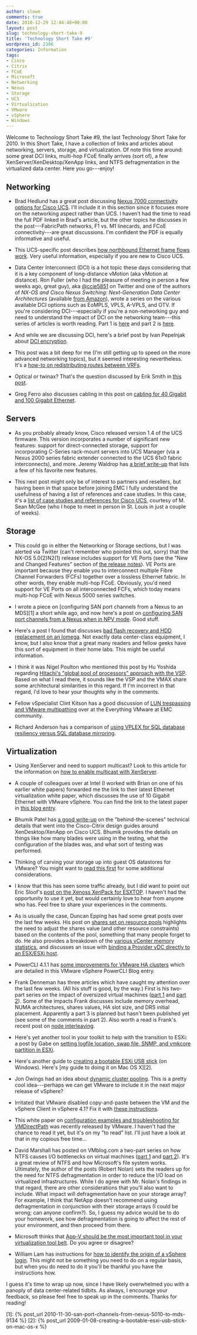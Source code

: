 ```yaml
---
author: slowe
comments: true
date: 2010-12-29 12:44:48+00:00
layout: post
slug: technology-short-take-9
title: 'Technology Short Take #9'
wordpress_id: 2196
categories: Information
tags:
- Cisco
- Citrix
- FCoE
- Microsoft
- Networking
- Nexus
- Storage
- UCS
- Virtualization
- VMware
- vSphere
- Windows
---
```


Welcome to Technology Short Take #9, the last Technology Short Take for 2010. In this Short Take, I have a collection of links and articles about networking, servers, storage, and virtualization. Of note this time around: some great DCI links, multi-hop FCoE finally arrives (sort of), a few XenServer/XenDesktop/XenApp links, and NTFS defragmentation in the virtualized data center. Here you go---enjoy!

## Networking

* Brad Hedlund has a great post discussing [Nexus 7000 connectivity options for Cisco UCS](http://bradhedlund.com/2010/12/01/cisco-nexus-7000-connectivity-solutions-for-cisco-ucs/). I'll include it in this section since it focuses more on the networking aspect rather than UCS. I haven't had the time to read the full PDF linked in Brad's article, but the other topics he discusses in the post---FabricPath networks, F1 vs. M1 linecards, and FCoE connectivity---are great discussions. I'm confident the PDF is equally informative and useful.

* This UCS-specific post describes [how northbound Ethernet frame flows work](http://jeremywaldrop.wordpress.com/2010/06/30/cisco-ucs-ethernet-frame-flows/). Very useful information, especially if you are new to Cisco UCS.

* Data Center Interconnect (DCI) is a hot topic these days considering that it is a key component of long-distance vMotion (aka vMotion at distance). Ron Fuller (who I had the pleasure of meeting in person a few weeks ago, great guy), aka [@ccie5851](http://twitter.com/ccie5851) on Twitter and one of the authors of _NX-OS and Cisco Nexus Switching: Next-Generation Data Center Architectures_ (available [from Amazon](http://www.amazon.com/NX-OS-Cisco-Nexus-Switching-Next-Generation/dp/1587058928/ref=pd_sim_b_2)), wrote a series on the various available DCI options such as EoMPLS, VPLS, A-VPLS, and OTV. If you're considering DCI---especially if you're a non-networking guy and need to understand the impact of DCI on the networking team---this series of articles is worth reading. Part 1 is [here](http://www.networkworld.com/community/blog/how-stretch-vlans-between-multiple-physical-d) and part 2 is [here](http://www.networkworld.com/community/blog/how-stretch-vlans-between-multiple-physical--0).

* And while we are discussing DCI, here's a brief post by Ivan Pepelnjak about [DCI encryption](http://blog.ioshints.info/2010/10/data-center-interconnect-dci-encryption.html).

* This post was a bit deep for me (I'm still getting up to speed on the more advanced networking topics), but it seemed interesting nevertheless. It's a [how-to on redistributing routes between VRFs](http://fryguypa.wordpress.com/2010/10/28/multi-vrf-redistribution-a-k-a-route-leaking-between-vrfs/).

* Optical or twinax? That's the question discussed by Erik Smith in [this post](http://brasstacksblog.typepad.com/brass-tacks/2010/12/should-i-use-optical-fiber-or-twinax-cable.html).

* Greg Ferro also discusses cabling in this post on [cabling for 40 Gigabit and 100 Gigabit Ethernet](http://etherealmind.com/notes-physical-connectors-40-100-gigabit-ethernet/).

## Servers

* As you probably already know, Cisco released version 1.4 of the UCS firmware. This version incorporates a number of significant new features: support for direct-connected storage, support for incorporating C-Series rack-mount servers into UCS Manager (via a Nexus 2000 series fabric extender connected to the UCS 61x0 fabric interconnects), and more. Jeremy Waldrop has [a brief write-up](http://jeremywaldrop.wordpress.com/2010/12/29/cisco-ucs-firmware-1-4/) that lists a few of his favorite new features.

* This next post might only be of interest to partners and resellers, but having been in that space before joining EMC I fully understand the usefulness of having a list of references and case studies. In this case, it's a [list of case studies and references for Cisco UCS](http://www.mseanmcgee.com/2010/10/cisco-ucs-references/), courtesy of M. Sean McGee (who I hope to meet in person in St. Louis in just a couple of weeks).

## Storage

* This could go in either the Networking or Storage sections, but I was alerted via Twitter (can't remember who pointed this out, sorry) that the NX-OS 5.0(2)N2(1) release includes support for VE Ports (see the "New and Changed Features" section of [the release notes](http://www.cisco.com/en/US/docs/switches/datacenter/nexus5000/sw/release/notes/Rel_5_0_2_N1_1/Nexus5000_Release_Notes_5_0_2_N1_1.html#wp162065)). VE Ports are important because they enable you to interconnect multiple Fibre Channel Forwarders (FCFs) together over a lossless Ethernet fabric. In other words, they enable multi-hop FCoE. Obviously, you'd need support for VE Ports on all interconnected FCFs, which today means multi-hop FCoE with Nexus 5000 series switches.

* I wrote a piece on [configuring SAN port channels from a Nexus to an MDS][1] a short while ago, and now here's a post on [configuring SAN port channels from a Nexus when in NPV mode](http://brasstacksblog.typepad.com/brass-tacks/2010/12/creating-san-port-channels-when-using-npv-mode-on-nexus-5k.html). Good stuff.

* Here's a post I found that discusses [bad flash recovery and HDD replacement on an Iomega](http://zepman.tweakblogs.net/blog/3552/iomega-ix2-200-bad-flash-recovery-and-hdd-replacement.html). Not exactly data center-class equipment, I know, but I also know that a great many readers and fellow geeks have this sort of equipment in their home labs. This might be useful information.

* I think it was Nigel Poulton who mentioned this post by Hu Yoshida regarding [Hitachi's "global pool of processors" approach with the VSP](http://blogs.hds.com/hu/2010/12/a-global-pool-of-processors-a-second-look.html). Based on what I read there, it sounds like the VSP and the VMAX share some architectural similarities in this regard. If I'm incorrect in that regard, I'd love to hear your thoughts why in the comments.

* Fellow vSpecialist Clint Kitson has a good discussion of [LUN trespassing and VMware multipathing](https://community.emc.com/thread/114381?tstart=0) over at the Everything VMware at EMC community.

* Richard Anderson has a comparison of [using VPLEX for SQL database resiliency versus SQL database mirroring](http://storagesavvy.com/2010/06/25/resiliency-vs-redundancy-using-vplex-for-sql-ha/).

## Virtualization

* Using XenServer and need to support multicast? Look to this article for the information on [how to enable multicast with XenServer](http://www.booches.nl/2010/12/20/xenserver-and-multicast-with-igmp-support/).

* A couple of colleagues over at Intel (I worked with Brian on one of his earlier white papers) forwarded me the link to their latest Ethernet virtualization white paper, which discusses the use of 10 Gigabit Ethernet with VMware vSphere. You can find the link to the latest paper in [this blog entry](http://communities.intel.com/community/wired/blog/2010/12/08/latest-intel-ethernet-virtualization-paper-for-your-reading-pleasure).

* Bhumik Patel has [a good write-up](http://community.citrix.com/display/ocb/2010/10/23/Technical+Insight+in+to+the+Citrix-Cisco+Validated+Design+Guides) on the "behind-the-scenes" technical details that went into the Cisco-Citrix design guides around XenDesktop/XenApp on Cisco UCS. Bhumik provides the details on things like how many blades were using in the testing, what the configuration of the blades was, and what sort of testing was performed.

* Thinking of carving your storage up into guest OS datastores for VMware? You might want to [read this first](http://blogs.vmware.com/kb/2010/12/purpose-built-guest-os-datastores-dont-do-it.html) for some additional considerations.

* I know that this has seen some traffic already, but I did want to point out Eric Sloof's [post on the Xenoss XenPack for ESXTOP](http://www.ntpro.nl/blog/archives/1627-Zenoss-Announces-Free-Tool-for-VMware-Power-Users-with-Esxtop.html). I haven't had the opportunity to use it yet, but would certainly love to hear from anyone who has. Feel free to share your experiences in the comments.

* As is usually the case, Duncan Epping has had some great posts over the last few weeks. His post on [shares set on resource pools](http://www.yellow-bricks.com/2010/12/14/shares-set-on-resource-pools/) highlights the need to adjust the shares value (and other resource constraints) based on the contents of the pool, something that many people forget to do. He also provides a breakdown of the [various vCenter memory statistics](http://www.yellow-bricks.com/2010/12/20/vcenter-and-memory-metrics/), and discusses an issue with [binding a Provider vDC directly to an ESX/ESXi host](http://www.yellow-bricks.com/2010/12/27/binding-a-vcloud-director-provider-vdc-to-an-esx-host/).

* PowerCLI 4.1.1 has [some improvements for VMware HA clusters](http://blogs.vmware.com/vipowershell/2010/12/ha-cluster-improvements.html) which are detailed in this VMware vSphere PowerCLI Blog entry.

* Frank Denneman has three articles which have caught my attention over the last few weeks. (All his stuff is good, by the way.) First is his two-part series on the impact of oversized virtual machines ([part 1](http://frankdenneman.nl/2010/12/impact-of-oversized-virtual-machines-part-1/) and [part 2](http://frankdenneman.nl/2010/12/impact-of-oversized-virtual-machines-part-2/)). Some of the impacts Frank discusses include memory overhead, NUMA architectures, shares values, HA slot size, and DRS initial placement. Apparently a part 3 is planned but hasn't been published yet (see some of the comments in part 2). Also worth a read is Frank's recent post on [node interleaving](http://frankdenneman.nl/2010/12/node-interleaving-enable-or-disable/).

* Here's yet another tool in your toolkit to help with the transition to ESXi: a post by Gabe on [setting logfile location, swap file, SNMP, and vmkcore partition in ESXi](http://www.gabesvirtualworld.com/setting-logfile-location-swap-file-snmp-and-vmkcore-partition-in-esxi/).

* Here's another guide to [creating a bootable ESXi USB stick](http://www.jadota.com/2009/05/how-to-create-your-own-bootable-esxi-4-usb-stick/) (on Windows). Here's [my guide to doing it on Mac OS X][2].

* Jon Owings had an idea about [dynamic cluster pooling](http://www.2vcps.com/2010/12/20/dynamic-cluster-pooling/). This is a pretty cool idea---perhaps we can get VMware to include it in the next major release of vSphere?

* Irritated that VMware disabled copy-and-paste between the VM and the vSphere Client in vSphere 4.1? Fix it with [these instructions](http://www.vladan.fr/how-to-re-enable-the-copy-paste-between-vi-client-and-vm-in-vsphere-4-1/).

* This white paper on [configuration examples and troubleshooting for VMDirectPath](http://www.vmware.com/resources/techresources/10170) was recently released by VMware. I haven't had the chance to read it yet, but it's on my "to read" list. I'll just have a look at that in my copious free time...

* David Marshall has posted on VMblog.com a two-part series on how NTFS causes I/O bottlenecks on virtual machines ([part 1](http://vmblog.com/archive/2010/12/16/how-ntfs-causes-io-bottlenecks-on-virtual-machines.aspx) and [part 2](http://vmblog.com/archive/2010/12/22/how-ntfs-causes-io-bottlenecks-on-virtual-machines-part-2.aspx)). It's a great review of NTFS and how Microsoft's file system works. Ultimately, the author of the posts (Robert Nolan) sets the readers up for the need for NTFS defragmentation in order to reduce the I/O load on virtualized infrastructures. While I do agree with Mr. Nolan's findings in that regard, there are other considerations that you'll also want to include. What impact will defragmentation have on your storage array? For example, I think that NetApp doesn't recommend using defragmentation in conjunction with their storage arrays (I could be wrong; can anyone confirm?). So, I guess my advice would be to do your homework, see how defragmentation is going to affect the rest of your environment, and then proceed from there.

* Microsoft thinks that [App-V should be the most important tool in your virtualization tool belt](http://windowsteamblog.com/windows/b/business/archive/2010/12/16/app-v-why-it-should-be-the-most-important-tool-in-your-virtualization-tool-belt.aspx). Do you agree or disagree?

* William Lam has instructions for [how to identify the origin of a vSphere login](http://www.virtuallyghetto.com/2010/12/how-to-identify-origin-of-vsphere-login.html). This might not be something you need to do on a regular basis, but when you do need to do it you'll be thankful you have the instructions how.

I guess it's time to wrap up now, since I have likely overwhelmed you with a panoply of data center-related tidbits. As always, I encourage your feedback, so please feel free to speak up in the comments. Thanks for reading!

[1]: {% post_url 2010-11-30-san-port-channels-from-nexus-5010-to-mds-9134 %}
[2]: {% post_url 2009-01-08-creating-a-bootable-esxi-usb-stick-on-mac-os-x %}
